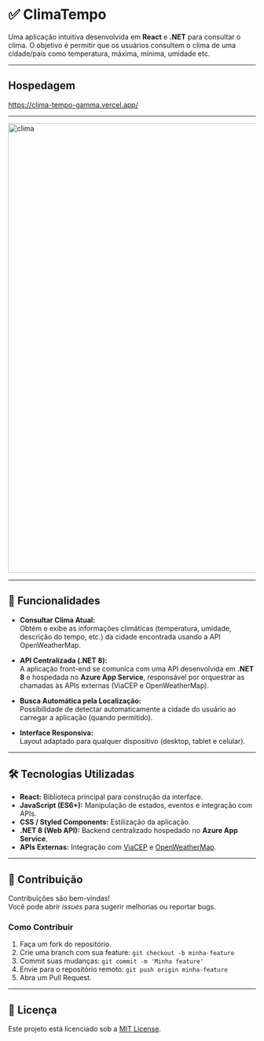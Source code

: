 # ✅ ClimaTempo

Uma aplicação intuitiva desenvolvida em **React** e **.NET** para consultar o clima.
O objetivo é permitir que os usuários consultem o clima de uma cidade/país como temperatura, máxima, mínima, umidade etc.

---

## Hospedagem

https://clima-tempo-gamma.vercel.app/

---

<img width="1903" height="913" alt="clima" src="https://github.com/user-attachments/assets/40d55244-dfb7-4d11-beae-9d917fe5a12a" />

---

## 🚀 Funcionalidades

- **Consultar Clima Atual:**  
  Obtém e exibe as informações climáticas (temperatura, umidade, descrição do tempo, etc.) da cidade encontrada usando a API OpenWeatherMap.  

- **API Centralizada (.NET 8):**  
  A aplicação front-end se comunica com uma API desenvolvida em **.NET 8** e hospedada no **Azure App Service**, responsável por orquestrar as chamadas às APIs externas (ViaCEP e OpenWeatherMap).  

- **Busca Automática pela Localização:**  
  Possibilidade de detectar automaticamente a cidade do usuário ao carregar a aplicação (quando permitido).  

- **Interface Responsiva:**  
  Layout adaptado para qualquer dispositivo (desktop, tablet e celular).  

---

## 🛠 Tecnologias Utilizadas

- **React:** Biblioteca principal para construção da interface.  
- **JavaScript (ES6+):** Manipulação de estados, eventos e integração com APIs.  
- **CSS / Styled Components:** Estilização da aplicação.  
- **.NET 8 (Web API):** Backend centralizado hospedado no **Azure App Service**.  
- **APIs Externas:** Integração com [ViaCEP](https://viacep.com.br/) e [OpenWeatherMap](https://openweathermap.org/).  

---

## 🤝 Contribuição

Contribuições são bem-vindas!  
Você pode abrir *issues* para sugerir melhorias ou reportar bugs.

### Como Contribuir
1. Faça um fork do repositório.  
2. Crie uma branch com sua feature: `git checkout -b minha-feature`  
3. Commit suas mudanças: `git commit -m 'Minha feature'`  
4. Envie para o repositório remoto: `git push origin minha-feature`  
5. Abra um Pull Request.  

---

## 📜 Licença

Este projeto está licenciado sob a [MIT License](LICENSE).
